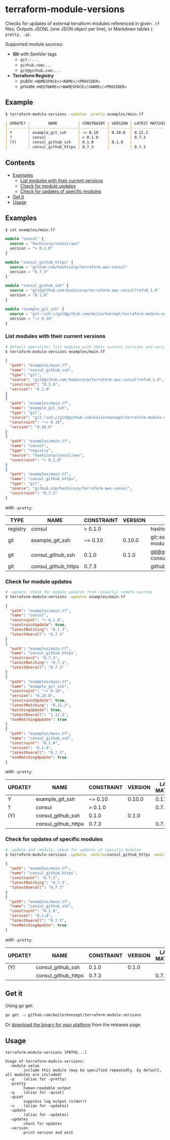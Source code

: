 # terraform-module-versions

Checks for updates of external terraform modules referenced in given `.tf` files. Outputs JSONL (one JSON object per line), or Markdown tables (`-pretty, -p`).

Supported module sources:
- **Git** with SemVer tags
  - `git::...`
  - `github.com/...`
  - `git@github.com:...`
- **Terraform Registry**
  - public `<NAMESPACE>/<NAME>/<PROVIDER>`
  - private `<HOSTNAME>/<NAMESPACE>/<NAME>/<PROVIDER>`

## Example

```sh
$ terraform-module-versions -updates -pretty examples/main.tf
```

```markdown
| UPDATE? |        NAME         | CONSTRAINT | VERSION | LATEST MATCHING | LATEST |
|---------|---------------------|------------|---------|-----------------|--------|
| Y       | example_git_ssh     | ~> 0.10    | 0.10.0  | 0.11.2          | 1.11.5 |
| ?       | consul              | > 0.1.0    |         | 0.7.3           | 0.7.3  |
| (Y)     | consul_github_ssh   | 0.1.0      | 0.1.0   |                 | 0.7.3  |
|         | consul_github_https | 0.7.3      |         | 0.7.3           | 0.7.3  |
```

## Contents

- [Examples](#examples)
  - [List modules with their current versions](#list-modules-with-their-current-versions)
  - [Check for module updates](#check-for-module-updates)
  - [Check for updates of specific modules](#check-for-updates-of-specific-modules)
- [Get it](#get-it)
- [Usage](#usage)

## Examples

```sh
$ cat examples/main.tf
```

```terraform
module "consul" {
  source = "hashicorp/consul/aws"
  version = "> 0.1.0"
}

module "consul_github_https" {
  source = "github.com/hashicorp/terraform-aws-consul"
  version = "0.7.3"
}

module "consul_github_ssh" {
  source = "git@github.com:hashicorp/terraform-aws-consul?ref=0.1.0"
  version = "0.1.0"
}

module "example_git_ssh" {
  source = "git::ssh://git@github.com/keilerkonzept/terraform-module-versions?ref=0.10.0"
  version = "~> 0.10"
}
```

### List modules with their current versions

```sh
# default operation: list modules with their current versions and version constraints (if specified)
$ terraform-module-versions examples/main.tf
```

```json
{
  "path": "examples/main.tf",
  "name": "consul_github_ssh",
  "type": "git",
  "source": "git@github.com:hashicorp/terraform-aws-consul?ref=0.1.0",
  "constraint": "0.1.0",
  "version": "0.1.0"
}
{
  "path": "examples/main.tf",
  "name": "example_git_ssh",
  "type": "git",
  "source": "git::ssh://git@github.com/keilerkonzept/terraform-module-versions?ref=0.10.0",
  "constraint": "~> 0.10",
  "version": "0.10.0"
}
{
  "path": "examples/main.tf",
  "name": "consul",
  "type": "registry",
  "source": "hashicorp/consul/aws",
  "constraint": "> 0.1.0"
}
{
  "path": "examples/main.tf",
  "name": "consul_github_https",
  "type": "git",
  "source": "github.com/hashicorp/terraform-aws-consul",
  "constraint": "0.7.3"
}
```

with `-pretty`:

|   TYPE   |        NAME         | CONSTRAINT | VERSION |                                    SOURCE                                    |
|----------|---------------------|------------|---------|------------------------------------------------------------------------------|
| registry | consul              | > 0.1.0    |         | hashicorp/consul/aws                                                         |
| git      | example_git_ssh     | ~> 0.10    | 0.10.0  | git::ssh://git@github.com/keilerkonzept/terraform-module-versions?ref=0.10.0 |
| git      | consul_github_ssh   | 0.1.0      | 0.1.0   | git@github.com:hashicorp/terraform-aws-consul?ref=0.1.0                      |
| git      | consul_github_https | 0.7.3      |         | github.com/hashicorp/terraform-aws-consul                                    |

### Check for module updates

```sh
# -update: check for module updates from (usually) remote sources
$ terraform-module-versions -updates examples/main.tf
```

```json
{
  "path": "examples/main.tf",
  "name": "consul",
  "constraint": "> 0.1.0",
  "constraintUpdate": true,
  "latestMatching": "0.7.3",
  "latestOverall": "0.7.3"
}
{
  "path": "examples/main.tf",
  "name": "consul_github_https",
  "constraint": "0.7.3",
  "latestMatching": "0.7.3",
  "latestOverall": "0.7.3"
}
{
  "path": "examples/main.tf",
  "name": "example_git_ssh",
  "constraint": "~> 0.10",
  "version": "0.10.0",
  "constraintUpdate": true,
  "latestMatching": "0.11.2",
  "matchingUpdate": true,
  "latestOverall": "1.11.5",
  "nonMatchingUpdate": true
}
{
  "path": "examples/main.tf",
  "name": "consul_github_ssh",
  "constraint": "0.1.0",
  "version": "0.1.0",
  "latestOverall": "0.7.3",
  "nonMatchingUpdate": true
}
```

with `-pretty`:

| UPDATE? |        NAME         | CONSTRAINT | VERSION | LATEST MATCHING | LATEST |
|---------|---------------------|------------|---------|-----------------|--------|
| Y       | example_git_ssh     | ~> 0.10    | 0.10.0  | 0.11.2          | 1.11.5 |
| ?       | consul              | > 0.1.0    |         | 0.7.3           | 0.7.3  |
| (Y)     | consul_github_ssh   | 0.1.0      | 0.1.0   |                 | 0.7.3  |
|         | consul_github_https | 0.7.3      |         | 0.7.3           | 0.7.3  |

### Check for updates of specific modules

```sh
# -update and -module: check for updates of specific modules
$ terraform-module-versions -updates -module=consul_github_https -module=consul_github_ssh examples/main.tf
```

```json
{
  "path": "examples/main.tf",
  "name": "consul_github_https",
  "constraint": "0.7.3",
  "latestMatching": "0.7.3",
  "latestOverall": "0.7.3"
}
{
  "path": "examples/main.tf",
  "name": "consul_github_ssh",
  "constraint": "0.1.0",
  "version": "0.1.0",
  "latestOverall": "0.7.3",
  "nonMatchingUpdate": true
}
```

with `-pretty`:

| UPDATE? |        NAME         | CONSTRAINT | VERSION | LATEST MATCHING | LATEST |
|---------|---------------------|------------|---------|-----------------|--------|
| (Y)     | consul_github_ssh   | 0.1.0      | 0.1.0   |                 | 0.7.3  |
|         | consul_github_https | 0.7.3      |         | 0.7.3           | 0.7.3  |

## Get it

Using go get:

```bash
go get -u github.com/keilerkonzept/terraform-module-versions
```

Or [download the binary for your platform](https://github.com/keilerkonzept/terraform-module-versions/releases/latest) from the releases page.

## Usage

```text
terraform-module-versions [PATHS...]

Usage of terraform-module-versions:
  -module value
    	include this module (may be specified repeatedly. by default, all modules are included)
  -p	(alias for -pretty)
  -pretty
    	human-readable output
  -q	(alias for -quiet)
  -quiet
    	suppress log output (stderr)
  -u	(alias for -updates)
  -update
    	(alias for -updates)
  -updates
    	check for updates
  -version
    	print version and exit
```
